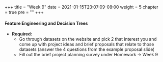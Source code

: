 +++
title = "Week 9"
date = 2021-01-15T23:07:09-08:00
weight = 5
chapter = true
pre = "<b></b>"
+++

#### Feature Engineering and Decision Trees
- **Required:**
  - Go through datasets on the website and pick 2 that interest you and come up with project ideas and brief proposals that relate to those datasets (answer the 4 questions from the example proposal slide)
  - Fill out the brief project planning survey under Homework -> Week 9

